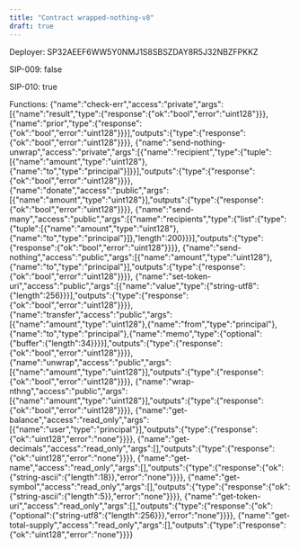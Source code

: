 ```yaml
---
title: "Contract wrapped-nothing-v8"
draft: true
---
```

Deployer: SP32AEEF6WW5Y0NMJ1S8SBSZDAY8R5J32NBZFPKKZ

SIP-009: false

SIP-010: true

Functions:
{"name":"check-err","access":"private","args":[{"name":"result","type":{"response":{"ok":"bool","error":"uint128"}}},{"name":"prior","type":{"response":{"ok":"bool","error":"uint128"}}}],"outputs":{"type":{"response":{"ok":"bool","error":"uint128"}}}}, {"name":"send-nothing-unwrap","access":"private","args":[{"name":"recipient","type":{"tuple":[{"name":"amount","type":"uint128"},{"name":"to","type":"principal"}]}}],"outputs":{"type":{"response":{"ok":"bool","error":"uint128"}}}}, {"name":"donate","access":"public","args":[{"name":"amount","type":"uint128"}],"outputs":{"type":{"response":{"ok":"bool","error":"uint128"}}}}, {"name":"send-many","access":"public","args":[{"name":"recipients","type":{"list":{"type":{"tuple":[{"name":"amount","type":"uint128"},{"name":"to","type":"principal"}]},"length":200}}}],"outputs":{"type":{"response":{"ok":"bool","error":"uint128"}}}}, {"name":"send-nothing","access":"public","args":[{"name":"amount","type":"uint128"},{"name":"to","type":"principal"}],"outputs":{"type":{"response":{"ok":"bool","error":"uint128"}}}}, {"name":"set-token-uri","access":"public","args":[{"name":"value","type":{"string-utf8":{"length":256}}}],"outputs":{"type":{"response":{"ok":"bool","error":"uint128"}}}}, {"name":"transfer","access":"public","args":[{"name":"amount","type":"uint128"},{"name":"from","type":"principal"},{"name":"to","type":"principal"},{"name":"memo","type":{"optional":{"buffer":{"length":34}}}}],"outputs":{"type":{"response":{"ok":"bool","error":"uint128"}}}}, {"name":"unwrap","access":"public","args":[{"name":"amount","type":"uint128"}],"outputs":{"type":{"response":{"ok":"bool","error":"uint128"}}}}, {"name":"wrap-nthng","access":"public","args":[{"name":"amount","type":"uint128"}],"outputs":{"type":{"response":{"ok":"bool","error":"uint128"}}}}, {"name":"get-balance","access":"read_only","args":[{"name":"user","type":"principal"}],"outputs":{"type":{"response":{"ok":"uint128","error":"none"}}}}, {"name":"get-decimals","access":"read_only","args":[],"outputs":{"type":{"response":{"ok":"uint128","error":"none"}}}}, {"name":"get-name","access":"read_only","args":[],"outputs":{"type":{"response":{"ok":{"string-ascii":{"length":18}},"error":"none"}}}}, {"name":"get-symbol","access":"read_only","args":[],"outputs":{"type":{"response":{"ok":{"string-ascii":{"length":5}},"error":"none"}}}}, {"name":"get-token-uri","access":"read_only","args":[],"outputs":{"type":{"response":{"ok":{"optional":{"string-utf8":{"length":256}}},"error":"none"}}}}, {"name":"get-total-supply","access":"read_only","args":[],"outputs":{"type":{"response":{"ok":"uint128","error":"none"}}}}
